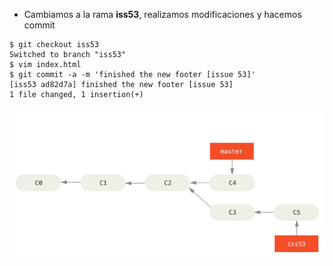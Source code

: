* Cambiamos a la rama **iss53**, realizamos modificaciones y hacemos commit
```shell
$ git checkout iss53
Switched to branch "iss53"
$ vim index.html
$ git commit -a -m 'finished the new footer [issue 53]'
[iss53 ad82d7a] finished the new footer [issue 53]
1 file changed, 1 insertion(+)
```
![basic-branching](./resources/basic-branching-6.png)<!-- .element height="70%" width="70%" -->
